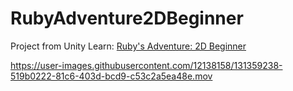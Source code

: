 # RubyAdventure2DBeginner
Project from Unity Learn: [Ruby's Adventure: 2D Beginner](https://learn.unity.com/project/ruby-s-2d-rpg?uv=2020.3)


https://user-images.githubusercontent.com/12138158/131359238-519b0222-81c6-403d-bcd9-c53c2a5ea48e.mov







